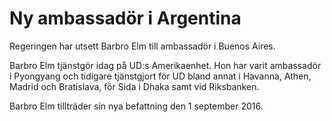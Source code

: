 # Ny ambassadör i Argentina

Regeringen har utsett Barbro Elm till ambassadör i Buenos Aires.

Barbro Elm tjänstgör idag på UD:s Amerikaenhet. Hon har varit ambassadör i Pyongyang och tidigare tjänstgjort för UD bland annat i Havanna, Athen, Madrid och Bratislava, för Sida i Dhaka samt vid Riksbanken.

Barbro Elm tillträder sin nya befattning den 1 september 2016.
